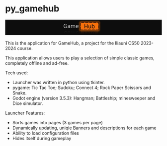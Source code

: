 # py_gamehub

![logo_fullsize](https://github.com/nootnt/GameHub/blob/main/res/logo_fullsize.png)

This is the application for GameHub, a project for the Iliauni CS50 2023-2024 course.

This application allows users to play a selection of simple classic games, completely offline and ad-free.

Tech used:
- Launcher was written in python using tkinter.
- pygame: Tic Tac Toe; Sudoku; Connect 4; Rock Paper Scissors and Snake.
- Godot engine (version 3.5.3): Hangman; Battleship; minesweeper and Dice simulator.

Launcher Features:
- Sorts games into pages (3 games per page)
- Dynamically updating, uniqie Banners and descriptions for each game
- Ability to load configuration files
- Hides itself during gameplay
